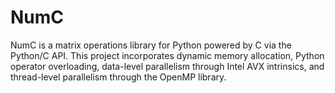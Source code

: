 # NumC

NumC is a matrix operations library for Python powered by C via the Python/C API. This project incorporates dynamic memory allocation, Python operator overloading, data-level parallelism through Intel AVX intrinsics, and thread-level parallelism through the OpenMP library.
